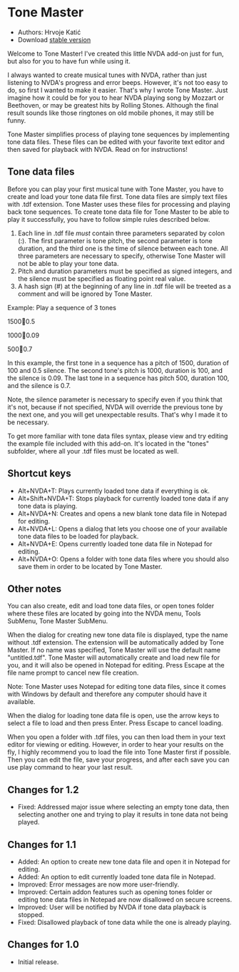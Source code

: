 # Tone Master #

* Authors: Hrvoje Katić
* Download [stable version][1]

Welcome to Tone Master! I've created this little NVDA add-on just for fun, but also for you to have fun while using it.

I always wanted to create musical tunes with NVDA, rather than just listening to NVDA's progress and error beeps. However, it's not too easy to do, so first I wanted to make it easier. That's why I wrote Tone Master. Just imagine how it could be for you to hear NVDA playing song by Mozzart or Beethoven, or may be greatest hits by Rolling Stones. Although the final result sounds like those ringtones on old mobile phones, it may still be funny.

Tone Master simplifies process of playing tone sequences by implementing tone data files. These files can be edited with your favorite text editor and then saved for playback with NVDA. Read on for instructions!

## Tone data files

Before you can play your first musical tune with Tone Master, you have to create and load your tone data file first. Tone data files are simply text files with .tdf extension. Tone Master uses these files for processing and playing back tone sequences. To create tone data file for Tone Master to be able to play it successfully, you have to follow simple rules described below.

1. Each line in .tdf file *must* contain three parameters separated by colon (:). The first parameter is tone pitch, the second parameter is tone duration, and the third one is the time of silence between each tone. All three parameters are necessary to specify, otherwise Tone Master will not be able to play your tone data.
2. Pitch and duration parameters must be specified as signed integers, and the silence must be specified as floating point real value.
3. A hash sign (#) at the beginning of any line in .tdf file will be treeted as a comment and will be ignored by Tone Master.

Example: Play a sequence of 3 tones

1500:100:0.5

1000:100:0.09

500:100:0.7

In this example, the first tone in a sequence has a pitch of 1500, duration of 100 and 0.5 silence. The second tone's pitch is 1000, duration is 100, and the silence is 0.09. The last tone in a sequence has pitch 500, duration 100, and the silence is 0.7.

Note, the silence parameter is necessary to specify even if you think that it's not, because if not specified, NVDA will override the previous tone by the next one, and you will get unexpectable results. That's why I made it to be necessary.

To get more familiar with tone data files syntax, please view and try editing the example file included with this add-on. It's located in the "tones" subfolder, where all your .tdf files must be located as well.

## Shortcut keys

* Alt+NVDA+T: Plays currently loaded tone data if everything is ok.
* Alt+Shift+NVDA+T: Stops playback for currently loaded tone data if any tone data is playing.
* Alt+NVDA+N: Creates and opens a new blank tone data file in Notepad for editing.
* Alt+NVDA+L: Opens a dialog that lets you choose one of your available tone data files to be loaded for playback.
* Alt+NVDA+E: Opens currently loaded tone data file in Notepad for editing.
* Alt+NVDA+O: Opens a folder with tone data files where you should also save them in order to be located by Tone Master.

## Other notes

You can also create, edit and load tone data files, or open tones folder where these files are located by going into the NVDA menu, Tools SubMenu, Tone Master SubMenu.

When the dialog for creating new tone data file is displayed, type the name without .tdf extension. The extension will be automatically added by Tone Master. If no name was specified, Tone Master will use the default name "untitled.tdf". Tone Master will automatically create and load new file for you, and it will also be opened in Notepad for editing. Press Escape at the file name prompt to cancel new file creation.

Note: Tone Master uses Notepad for editing tone data files, since it comes with Windows by default and therefore any computer should have it available.

When the dialog for loading tone data file is open, use the arrow keys to select a file to load and then press Enter. Press Escape to cancel loading.

When you open a folder with .tdf files, you can then load them in your text editor for viewing or editing. However, in order to hear your results on the fly, I highly recommend you to load the file into Tone Master first if possible. Then you can edit the file, save your progress, and after each save you can use play command to hear your last result.

## Changes for 1.2

* Fixed: Addressed major issue where selecting an empty tone data, then selecting another one and trying to play it results in tone data not being played.

## Changes for 1.1

* Added: An option to create new tone data file and open it in Notepad for editing.
* Added: An option to edit currently loaded tone data file in Notepad.
* Improved: Error messages are now more user-friendly.
* Improved: Certain addon features such as opening tones folder or editing tone data files in Notepad are now disallowed on secure screens.
* Improved: User will be notified by NVDA if tone data playback is stopped.
* Fixed: Disallowed playback of tone data while the one is already playing.

## Changes for 1.0

* Initial release.

[1]: https://github.com/nvdaaddons/toneMaster/releases/download/v1.1/toneMaster-1.1.nvda-addon
